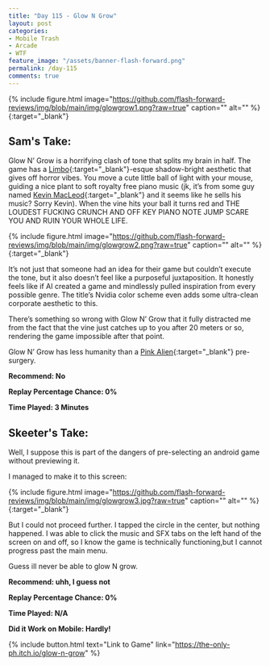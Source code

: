 ```yaml
---
title: "Day 115 - Glow N Grow"
layout: post
categories:
- Mobile Trash
- Arcade
- WTF
feature_image: "/assets/banner-flash-forward.png"
permalink: /day-115
comments: true
---
```


{% include figure.html image="https://github.com/flash-forward-reviews/img/blob/main/img/glowgrow1.png?raw=true" caption="" alt="" %}{:target="_blank"}

## Sam's Take:

Glow N’ Grow is a horrifying clash of tone that splits my brain in half. The game has a [Limbo](https://store.steampowered.com/app/48000/LIMBO/){:target="_blank"}-esque shadow-bright aesthetic that gives off horror vibes. You move a cute little ball of light with your mouse, guiding a nice plant to soft royalty free piano music (jk, it’s from some guy named [Kevin MacLeod](https://incompetech.com/){:target="_blank"} and it seems like he sells his music? Sorry Kevin). When the vine hits your ball it turns red and THE LOUDEST FUCKING CRUNCH AND OFF KEY PIANO NOTE JUMP SCARE YOU AND RUIN YOUR WHOLE LIFE.

{% include figure.html image="https://github.com/flash-forward-reviews/img/blob/main/img/glowgrow2.png?raw=true" caption="" alt="" %}{:target="_blank"}

It’s not just that someone had an idea for their game but couldn’t execute the tone, but it also doesn’t feel like a purposeful juxtaposition. It honestly feels like if AI created a game and mindlessly pulled inspiration from every possible genre. The title’s Nvidia color scheme even adds some ultra-clean corporate aesthetic to this.

There’s something so wrong with Glow N’ Grow that it fully distracted me from the fact that the vine just catches up to you after 20 meters or so, rendering the game impossible after that point.

Glow N’ Grow has less humanity than a [Pink Alien](https://flash-forward-reviews.github.io/day-100){:target="_blank"} pre-surgery.


**Recommend: No**

**Replay Percentage Chance: 0%**

**Time Played: 3 Minutes**

## Skeeter's Take:

Well, I suppose this is part of the dangers of pre-selecting an android game without previewing it.

I managed to make it to this screen:

{% include figure.html image="https://github.com/flash-forward-reviews/img/blob/main/img/glowgrow3.jpg?raw=true" caption="" alt="" %}{:target="_blank"}

But I could not proceed further. I tapped the circle in the center, but nothing happened. I was able to click the music and SFX tabs on the left hand of the screen on and off, so I know the game is technically functioning,but I cannot progress past the main menu.

Guess ill never be able to glow N grow.

**Recommend: uhh, I guess not**

**Replay Percentage Chance: 0%**

**Time Played: N/A**

**Did it Work on Mobile: Hardly!**

{% include button.html text="Link to Game" link="https://the-only-ph.itch.io/glow-n-grow" %}